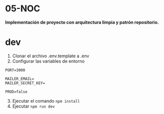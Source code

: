 # 05-NOC

**Implementación de proyecto con arquitectura limpia y patrón repositorio.**


# dev
1. Clonar el archivo .env.template a .env
2. Configurar las variables de entorno

```
PORT=3000

MAILER_EMAIL=
MAILER_SECRET_KEY=

PROD=false
```

3. Ejecutar el comando ``` npm install ```
4. Ejecutar ``` npm run dev ```